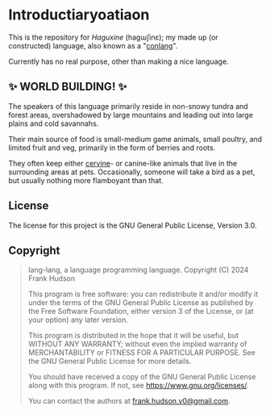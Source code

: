 # Introductiaryoatiaon

This is the repository for _Haguxine_ (hagɯʃinɛ); my made up (or constructed) language, also known as a "[conlang](https://en.wikipedia.org/wiki/Conlang)".

Currently has no real purpose, other than making a nice language.

## ✨ WORLD BUILDING! ✨

The speakers of this language primarily reside in non-snowy tundra and forest areas, overshadowed by large mountains and leading out into large plains and cold savannahs.

Their main source of food is small-medium game animals, small poultry, and limited fruit and veg, primarily in the form of berries and roots.

They often keep either [cervine](https://en.wiktionary.org/wiki/cervine)- or canine-like animals that live in the surrounding areas at pets. Occasionally, someone will take a bird as a pet, but usually nothing more flamboyant than that.

## License

The license for this project is the GNU General Public License, Version 3.0.

## Copyright

> lang-lang, a language programming language. Copyright (C) 2024 Frank Hudson
>
> This program is free software: you can redistribute it and/or modify it under the terms of the GNU General Public License as published by the Free Software Foundation, either version 3 of the License, or (at your option) any later version.
>
> This program is distributed in the hope that it will be useful, but WITHOUT ANY WARRANTY; without even the implied warranty of MERCHANTABILITY or FITNESS FOR A PARTICULAR PURPOSE. See the GNU General Public License for more details.
>
> You should have received a copy of the GNU General Public License along with this program. If not, see <https://www.gnu.org/licenses/>.
>
> You can contact the authors at <frank.hudson.v0@gmail.com>.

